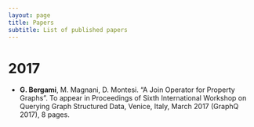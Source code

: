 ```yaml
---
layout: page
title: Papers
subtitle: List of published papers
---
```


# 2017
* **G. Bergami**, M. Magnani, D. Montesi. “A Join Operator for Property Graphs”. To appear in Proceedings of Sixth International Workshop on Querying Graph Structured Data, Venice, Italy, March 2017 (GraphQ 2017), 8 pages.
